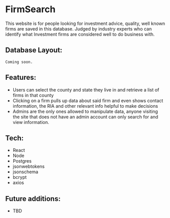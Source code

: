 # FirmSearch

This website is for people looking for investment advice, quality, well known firms are saved in this database. Judged by industry experts who can identify what Investment firms are considered well to do business with.

## Database Layout:
    Coming soon.

## Features:
- Users can select the county and state they live in and retrieve a list of firms in that county
- Clicking on a firm pulls up data about said firm and even shows contact information, the RIA and other relevant info helpful to make decisions
- Admins are the only ones allowed to manipulate data, anyone visiting the site that does not have an admin account can only search for and view information.

## Tech:
- React
- Node
- Postgres
- jsonwebtokens
- jsonschema
- bcrypt
- axios
  
## Future additions:
- TBD